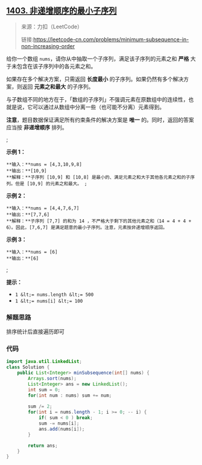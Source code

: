 ## [1403. 非递增顺序的最小子序列](https://leetcode-cn.com/problems/minimum-subsequence-in-non-increasing-order)

>来源：力扣（LeetCode）
>
>链接:https://leetcode-cn.com/problems/minimum-subsequence-in-non-increasing-order

给你一个数组 `nums`，请你从中抽取一个子序列，满足该子序列的元素之和 **严格** 大于未包含在该子序列中的各元素之和。

如果存在多个解决方案，只需返回 **长度最小** 的子序列。如果仍然有多个解决方案，则返回 **元素之和最大** 的子序列。

与子数组不同的地方在于，「数组的子序列」不强调元素在原数组中的连续性，也就是说，它可以通过从数组中分离一些（也可能不分离）元素得到。

**注意**，题目数据保证满足所有约束条件的解决方案是 **唯一** 的。同时，返回的答案应当按 **非递增顺序** 排列。

 ;

**示例 1：**
```
**输入：**nums = [4,3,10,9,8]
**输出：**[10,9] 
**解释：**子序列 [10,9] 和 [10,8] 是最小的、满足元素之和大于其他各元素之和的子序列。但是 [10,9] 的元素之和最大。 ;
```
**示例 2：**
```
**输入：**nums = [4,4,7,6,7]
**输出：**[7,7,6] 
**解释：**子序列 [7,7] 的和为 14 ，不严格大于剩下的其他元素之和（14 = 4 + 4 + 6）。因此，[7,6,7] 是满足题意的最小子序列。注意，元素按非递增顺序返回。  
```
**示例 3：**
```
**输入：**nums = [6]
**输出：**[6]
```
 ;

**提示：**

- `1 &lt;= nums.length &lt;= 500`
- `1 &lt;= nums[i] &lt;= 100`

### 解题思路

排序统计后直接遍历即可

### 代码

```java
import java.util.LinkedList;
class Solution {
    public List<Integer> minSubsequence(int[] nums) {
        Arrays.sort(nums);
        List<Integer> ans = new LinkedList();
        int sum = 0;
        for(int num : nums) sum += num;
        
        sum /= 2;
        for(int i = nums.length - 1; i >= 0; -- i) {
            if( sum < 0 ) break;
            sum -= nums[i];
            ans.add(nums[i]);
        }

        return ans;
    }
}
```